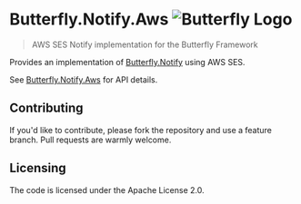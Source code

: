 # Butterfly.Notify.Aws ![Butterfly Logo](https://raw.githubusercontent.com/firesharkstudios/Butterfly/master/img/logo-40x40.png) 

> AWS SES Notify implementation for the Butterfly Framework

Provides an implementation of [Butterfly.Notify](https://firesharkstudios.github.io/Butterfly/Butterfly.Notify) using AWS SES.

See [Butterfly.Notify.Aws](https://firesharkstudios.github.io/Butterfly/Butterfly.Notify.Aws) for API details.

## Contributing

If you'd like to contribute, please fork the repository and use a feature
branch. Pull requests are warmly welcome.

## Licensing

The code is licensed under the Apache License 2.0.  

